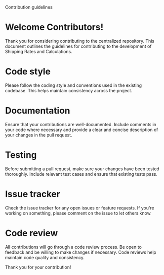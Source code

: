 Contribution guidelines

# Welcome Contributors!
Thank you for considering contributing to the centralized repository. This document outlines the guidelines for contributing to the development of Shipping Rates and Calculations.

# Code style
Please follow the coding style and conventions used in the existing codebase. This helps maintain consistency across the project.

# Documentation
Ensure that your contributions are well-documented. Include comments in your code where necessary and provide a clear and concise description of your changes in the pull request.

# Testing
Before submitting a pull request, make sure your changes have been tested thoroughly. Include relevant test cases and ensure that existing tests pass.

# Issue tracker
Check the issue tracker for any open issues or feature requests. If you're working on something, please comment on the issue to let others know.

# Code review
All contributions will go through a code review process. Be open to feedback and be willing to make changes if necessary. Code reviews help maintain code quality and consistency.

Thank you for your contribution!
